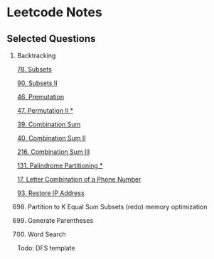 # Leetcode Notes

## Selected Questions 

1. Backtracking

    [78. Subsets](src/78.subsets.py)

    [90. Subsets II](src/90.subsets-ii.py)

    [46. Premutation](src/46.permutations.py)

    [47. Permutation II *](src/47.permutations-ii.py)

    [39. Combination Sum](src/39.combination-sum.py)

    [40. Combination Sum II](src/40.combination-sum-ii.py)

    [216. Combination Sum III](src/216.combination-sum-iii.py)

    [131. Palindrome Partitioning *](src/131.palindrome-partitioning.py)

    [17. Letter Combination of a Phone Number](src/17.letter-combinations-of-a-phone-number.py)

    [93. Restore IP Address](src/93.restore-ip-addresses.py)

    698. Partition to K Equal Sum Subsets (redo) memory optimization

    22. Generate Parentheses
    
    79. Word Search

    Todo: DFS template